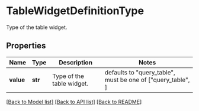 # TableWidgetDefinitionType

Type of the table widget.

## Properties
Name | Type | Description | Notes
------------ | ------------- | ------------- | -------------
**value** | **str** | Type of the table widget. | defaults to "query_table",  must be one of ["query_table", ]

[[Back to Model list]](README.md#documentation-for-models) [[Back to API list]](README.md#documentation-for-api-endpoints) [[Back to README]](README.md)


